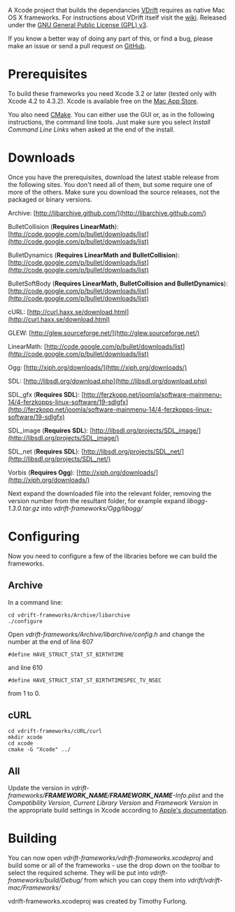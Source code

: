 A Xcode project that builds the dependancies [VDrift](http://vdrift.net)
requires as native Mac OS X frameworks. For instructions about VDrift itself
visit the [wiki](http://wiki.vdrift.net). Released under the
[GNU General Public License (GPL) v3](http://gnu.org/copyleft/gpl.html).

If you know a better way of doing any part of this, or find a bug, please make
an issue or send a pull request on [GitHub](http://github.com/Timo6/vdrift-frameworks).

# Prerequisites
To build these frameworks you need Xcode 3.2 or later (tested only with Xcode
4.2 to 4.3.2). Xcode is available free on the
[Mac App Store](http://itunes.apple.com/us/app/xcode/id422352214?mt=12&ls=1).

You also need [CMake](http://cmake.org/cmake/resources/software.html). You can
either use the GUI or, as in the following instructions, the command line tools.
Just make sure you select _Install Command Line Links_ when asked at the end of
the install.

# Downloads
Once you have the prerequisites, download the latest stable release from the
following sites. You don't need all of them, but some require one of more of the
others. Make sure you download the source releases, not the packaged or binary
versions.

Archive:
[http://libarchive.github.com/](http://libarchive.github.com/)

BulletCollision (**Requires LinearMath**):
[http://code.google.com/p/bullet/downloads/list](http://code.google.com/p/bullet/downloads/list)

BulletDynamics (**Requires LinearMath and BulletCollision**):
[http://code.google.com/p/bullet/downloads/list](http://code.google.com/p/bullet/downloads/list)

BulletSoftBody (**Requires LinearMath, BulletCollision and BulletDynamics**):
[http://code.google.com/p/bullet/downloads/list](http://code.google.com/p/bullet/downloads/list)

cURL:
[http://curl.haxx.se/download.html](http://curl.haxx.se/download.html)

GLEW:
[http://glew.sourceforge.net/](http://glew.sourceforge.net/)

LinearMath:
[http://code.google.com/p/bullet/downloads/list](http://code.google.com/p/bullet/downloads/list)

Ogg:
[http://xiph.org/downloads/](http://xiph.org/downloads/)

SDL:
[http://libsdl.org/download.php](http://libsdl.org/download.php)

SDL_gfx (**Requires SDL**):
[http://ferzkopp.net/joomla/software-mainmenu-14/4-ferzkopps-linux-software/19-sdlgfx](http://ferzkopp.net/joomla/software-mainmenu-14/4-ferzkopps-linux-software/19-sdlgfx)

SDL_image (**Requires SDL**):
[http://libsdl.org/projects/SDL_image/](http://libsdl.org/projects/SDL_image/)

SDL_net (**Requires SDL**):
[http://libsdl.org/projects/SDL_net/](http://libsdl.org/projects/SDL_net/)

Vorbis (**Requires Ogg**):
[http://xiph.org/downloads/](http://xiph.org/downloads/)

Next expand the downloaded file into the relevant folder, removing the version
number from the resultant folder, for example expand _libogg-1.3.0.tar.gz_ into
_vdrift-frameworks/Ogg/libogg/_

# Configuring
Now you need to configure a few of the libraries before we can build the
frameworks.

## Archive
In a command line:

    cd vdrift-frameworks/Archive/libarchive
    ./configure

Open _vdrift-frameworks/Archive/libarchive/config.h_ and change the number at
the end of line 607

    #define HAVE_STRUCT_STAT_ST_BIRTHTIME

and line 610

    #define HAVE_STRUCT_STAT_ST_BIRTHTIMESPEC_TV_NSEC

from 1 to 0.

## cURL
    cd vdrift-frameworks/cURL/curl
    mkdir xcode
    cd xcode
    cmake -G "Xcode" ../

## All
Update the version in _vdrift-frameworks/**FRAMEWORK_NAME**/**FRAMEWORK_NAME**-Info.plist_
and the _Compatibility Version_, _Current Library Version_ and _Framework Version_
in the appropriate build settings in Xcode according to
[Apple's documentation][1].

# Building
You can now open _vdrift-frameworks/vdrift-frameworks.xcodeproj_ and build some
or all of the frameworks - use the drop down on the toolbar to select the
required scheme. They will be put into _vdrift-frameworks/build/Debug/_ from which
you can copy them into _vdrift/vdrift-mac/Frameworks/_

[1]: http://developer.apple.com/library/mac/#documentation/MacOSX/Conceptual/BPFrameworks/Concepts/VersionInformation.html.



vdrift-frameworks.xcodeproj was created by Timothy Furlong.
